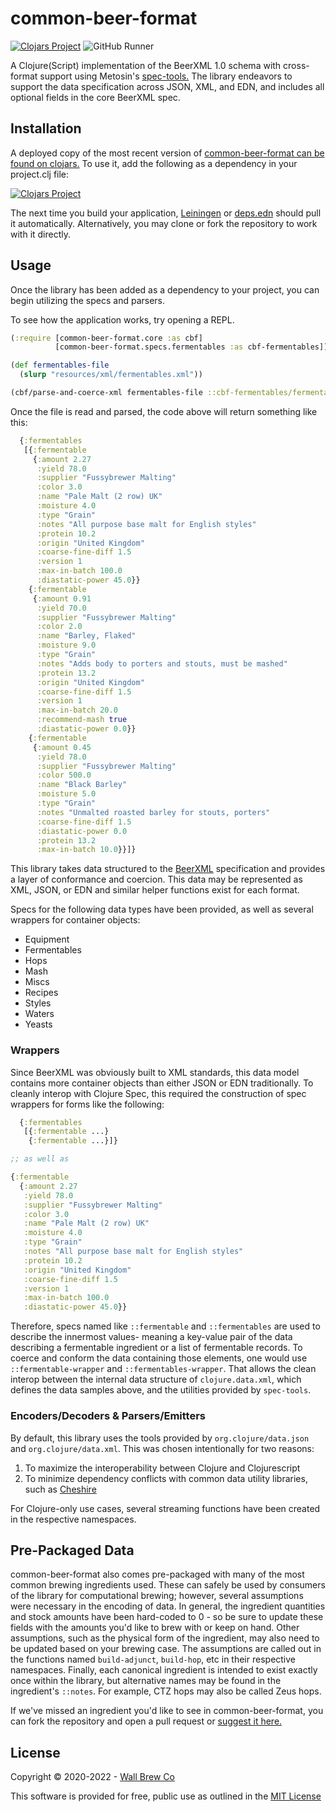 # common-beer-format

[![Clojars Project](https://img.shields.io/clojars/v/com.wallbrew/common-beer-format.svg)](https://clojars.org/com.wallbrew/common-beer-format)
![GitHub Runner](https://github.com/Wall-Brew-Co/common-beer-format/workflows/Clojurescript%20CI/badge.svg)

A Clojure(Script) implementation of the BeerXML 1.0 schema with cross-format support using Metosin's [spec-tools.](https://github.com/metosin/spec-tools)
The library endeavors to support the data specification across JSON, XML, and EDN, and includes all optional fields in the core BeerXML spec.

## Installation

A deployed copy of the most recent version of [common-beer-format can be found on clojars.](https://clojars.org/com.wallbrew/common-beer-format)
To use it, add the following as a dependency in your project.clj file:

[![Clojars Project](https://clojars.org/com.wallbrew/common-beer-format/latest-version.svg)](https://clojars.org/com.wallbrew/common-beer-format)

The next time you build your application, [Leiningen](https://leiningen.org/) or [deps.edn](https://clojure.org/guides/deps_and_cli) should pull it automatically.
Alternatively, you may clone or fork the repository to work with it directly.

## Usage

Once the library has been added as a dependency to your project, you can begin utilizing the specs and parsers.

To see how the application works, try opening a REPL.

```clj
(:require [common-beer-format.core :as cbf]
          [common-beer-format.specs.fermentables :as cbf-fermentables])

(def fermentables-file
  (slurp "resources/xml/fermentables.xml"))

(cbf/parse-and-coerce-xml fermentables-file ::cbf-fermentables/fermentables-wrapper)
```

Once the file is read and parsed, the code above will return something like this:

```clj
  {:fermentables
   [{:fermentable
     {:amount 2.27
      :yield 78.0
      :supplier "Fussybrewer Malting"
      :color 3.0
      :name "Pale Malt (2 row) UK"
      :moisture 4.0
      :type "Grain"
      :notes "All purpose base malt for English styles"
      :protein 10.2
      :origin "United Kingdom"
      :coarse-fine-diff 1.5
      :version 1
      :max-in-batch 100.0
      :diastatic-power 45.0}}
    {:fermentable
     {:amount 0.91
      :yield 70.0
      :supplier "Fussybrewer Malting"
      :color 2.0
      :name "Barley, Flaked"
      :moisture 9.0
      :type "Grain"
      :notes "Adds body to porters and stouts, must be mashed"
      :protein 13.2
      :origin "United Kingdom"
      :coarse-fine-diff 1.5
      :version 1
      :max-in-batch 20.0
      :recommend-mash true
      :diastatic-power 0.0}}
    {:fermentable
     {:amount 0.45
      :yield 78.0
      :supplier "Fussybrewer Malting"
      :color 500.0
      :name "Black Barley"
      :moisture 5.0
      :type "Grain"
      :notes "Unmalted roasted barley for stouts, porters"
      :coarse-fine-diff 1.5
      :diastatic-power 0.0
      :protein 13.2
      :max-in-batch 10.0}}]}
```

This library takes data structured to the [BeerXML](http://www.beerxml.com/beerxml.htm) specification and provides a layer of conformance and coercion.
This data may be represented as XML, JSON, or EDN and similar helper functions exist for each format.

Specs for the following data types have been provided, as well as several wrappers for container objects:

* Equipment
* Fermentables
* Hops
* Mash
* Miscs
* Recipes
* Styles
* Waters
* Yeasts

### Wrappers

Since BeerXML was obviously built to XML standards, this data model contains more container objects than either JSON or EDN traditionally.
To cleanly interop with Clojure Spec, this required the construction of spec wrappers for forms like the following:

```clj
  {:fermentables
   [{:fermentable ...}
    {:fermentable ...}]}

;; as well as

{:fermentable
  {:amount 2.27
   :yield 78.0
   :supplier "Fussybrewer Malting"
   :color 3.0
   :name "Pale Malt (2 row) UK"
   :moisture 4.0
   :type "Grain"
   :notes "All purpose base malt for English styles"
   :protein 10.2
   :origin "United Kingdom"
   :coarse-fine-diff 1.5
   :version 1
   :max-in-batch 100.0
   :diastatic-power 45.0}}
```

Therefore, specs named like `::fermentable` and `::fermentables` are used to describe the innermost values- meaning a key-value pair of the data describing a fermentable ingredient or a list of fermentable records.
To coerce and conform the data containing those elements, one would use `::fermentable-wrapper` and `::fermentables-wrapper`.
That allows the clean interop between the internal data structure of `clojure.data.xml`, which defines the data samples above, and the utilities provided by `spec-tools`.

### Encoders/Decoders & Parsers/Emitters

By default, this library uses the tools provided by `org.clojure/data.json` and `org.clojure/data.xml`.
This was chosen intentionally for two reasons:

1) To maximize the interoperability between Clojure and Clojurescript
2) To minimize dependency conflicts with common data utility libraries, such as [Cheshire](https://github.com/dakrone/cheshire)

For Clojure-only use cases, several streaming functions have been created in the respective namespaces.

## Pre-Packaged Data

common-beer-format also comes pre-packaged with many of the most common brewing ingredients used.
These can safely be used by consumers of the library for computational brewing; however, several assumptions were necessary in the encoding of data.
In general, the ingredient quantities and stock amounts have been hard-coded to 0 - so be sure to update these fields with the amounts you'd like to brew with or keep on hand.
Other assumptions, such as the physical form of the ingredient, may also need to be updated based on your brewing case.
The assumptions are called out in the functions named `build-adjunct`, `build-hop`, etc in their respective namespaces.
Finally, each canonical ingredient is intended to exist exactly once within the library, but alternative names may be found in the ingredient's `::notes`.
For example, CTZ hops may also be called Zeus hops.

If we've missed an ingredient you'd like to see in common-beer-format, you can fork the repository and open a pull request or [suggest it here.](https://github.com/Wall-Brew-Co/common-beer-format/issues/new?template=data_request.md)

## License

Copyright © 2020-2022 - [Wall Brew Co](https://wallbrew.com/)

This software is provided for free, public use as outlined in the [MIT License](https://github.com/Wall-Brew-Co/common-beer-format/blob/master/LICENSE)
